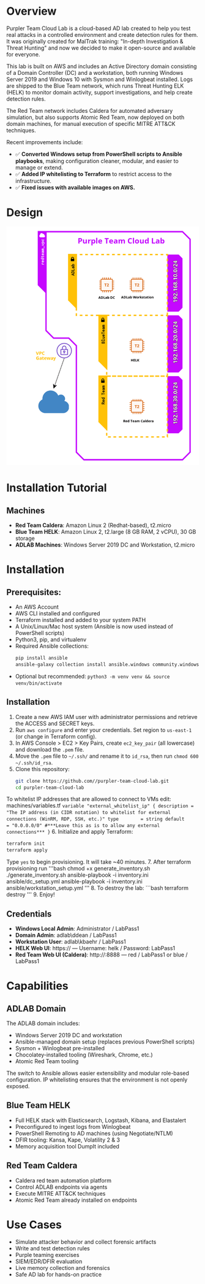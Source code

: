 # Overview
Purpler Team Cloud Lab is a cloud-based AD lab created to help you test real attacks in a controlled environment and create detection rules for them. It was originally created for MalTrak training: "In-depth Investigation & Threat Hunting" and now we decided to make it open-source and available for everyone.

This lab is built on AWS and includes an Active Directory domain consisting of a Domain Controller (DC) and a workstation, both running Windows Server 2019 and Windows 10 with Sysmon and Winlogbeat installed. Logs are shipped to the Blue Team network, which runs Threat Hunting ELK (HELK) to monitor domain activity, support investigations, and help create detection rules.

The Red Team network includes Caldera for automated adversary simulation, but also supports Atomic Red Team, now deployed on both domain machines, for manual execution of specific MITRE ATT&CK techniques.

Recent improvements include:
- ✅ **Converted Windows setup from PowerShell scripts to Ansible playbooks**, making configuration cleaner, modular, and easier to manage or extend.
- ✅ **Added IP whitelisting to Terraform** to restrict access to the infrastructure.
- ✅ **Fixed issues with available images on AWS.**

# Design
<img src="images/design.png" width="550"/>

# Installation Tutorial

## Machines
* **Red Team Caldera**: Amazon Linux 2 (Redhat-based), t2.micro
* **Blue Team HELK**: Amazon Linux 2, t2.large (8 GB RAM, 2 vCPU), 30 GB storage
* **ADLAB Machines**: Windows Server 2019 DC and Workstation, t2.micro

# Installation

## Prerequisites:
* An AWS Account
* AWS CLI installed and configured
* Terraform installed and added to your system PATH
* A Unix/Linux/Mac host system (Ansible is now used instead of PowerShell scripts)
* Python3, pip, and virtualenv
* Required Ansible collections:
  ```bash
  pip install ansible
  ansible-galaxy collection install ansible.windows community.windows chocolatey.chocolatey
  ```
* Optional but recommended: `python3 -m venv venv && source venv/bin/activate`

## Installation
1. Create a new AWS IAM user with administrator permissions and retrieve the ACCESS and SECRET keys.
2. Run `aws configure` and enter your credentials. Set region to `us-east-1` (or change in Terraform config).
3. In AWS Console > EC2 > Key Pairs, create `ec2_key_pair` (all lowercase) and download the `.pem` file.
4. Move the `.pem` file to `~/.ssh/` and rename it to `id_rsa`, then run `chmod 600 ~/.ssh/id_rsa`.
5. Clone this repository:
   ```bash
   git clone https://github.com//purpler-team-cloud-lab.git
   cd purpler-team-cloud-lab
   ```
To whitelist IP addresses that are allowed to connect to VMs edit: machines/variables.tf
     ```
     variable "external_whitelist_ip" {
      description = "The IP address (in CIDR notation) to whitelist for external connections (WinRM, RDP, SSH, etc.)"
      type        = string
      default     = "0.0.0.0/0" #***Leave this as is to allow any external connections***
     }
     ```
6. Initialize and apply Terraform:
   ```bash
   terraform init
   terraform apply
   ```
   Type `yes` to begin provisioning. It will take ~40 minutes.
7. After terraform provisioning run 
	'''bash
	chmod +x generate_inventory.sh
	./generate_inventory.sh
	 ansible-playbook -i inventory.ini ansible/dc_setup.yml
	 ansible-playbook -i inventory.ini ansible/workstation_setup.yml
	'''
8. To destroy the lab:
    ```bash
    terraform destroy
    '''
9. Enjoy!
## Credentials
- **Windows Local Admin**: Administrator / LabPass1
- **Domain Admin**: adlab\ddean / LabPass1
- **Workstation User**: adlab\kbaehr / LabPass1
- **HELK Web UI**: https://<blueteam-ip> — Username: helk / Password: LabPass1
- **Red Team Web UI (Caldera)**: http://<redteam-ip>:8888 — red / LabPass1 or blue / LabPass1

# Capabilities

## ADLAB Domain
The ADLAB domain includes:
- Windows Server 2019 DC and workstation
- Ansible-managed domain setup (replaces previous PowerShell scripts)
- Sysmon + Winlogbeat pre-installed
- Chocolatey-installed tooling (Wireshark, Chrome, etc.)
- Atomic Red Team tooling

The switch to Ansible allows easier extensibility and modular role-based configuration. IP whitelisting ensures that the environment is not openly exposed.

## Blue Team HELK
- Full HELK stack with Elasticsearch, Logstash, Kibana, and Elastalert
- Preconfigured to ingest logs from Winlogbeat
- PowerShell Remoting to AD machines (using Negotiate/NTLM)
- DFIR tooling: Kansa, Kape, Volatility 2 & 3
- Memory acquisition tool DumpIt included

## Red Team Caldera
- Caldera red team automation platform
- Control ADLAB endpoints via agents
- Execute MITRE ATT&CK techniques
- Atomic Red Team already installed on endpoints

# Use Cases
- Simulate attacker behavior and collect forensic artifacts
- Write and test detection rules
- Purple teaming exercises
- SIEM/EDR/DFIR evaluation
- Live memory collection and forensics
- Safe AD lab for hands-on practice

